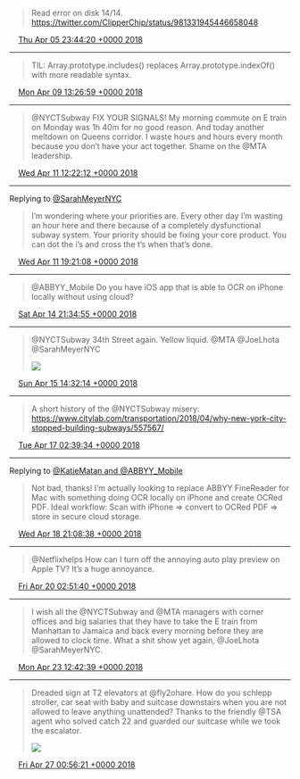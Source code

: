> Read error on disk 14/14. https://twitter.com/ClipperChip/status/981331945446658048

<img src="media/tweet.ico" width="12" /> [Thu Apr 05 23:44:20 +0000 2018](https://twitter.com/maiertech/status/982041275833741312)

----

> TIL: Array.prototype.includes() replaces Array.prototype.indexOf() with more readable syntax.

<img src="media/tweet.ico" width="12" /> [Mon Apr 09 13:26:59 +0000 2018](https://twitter.com/maiertech/status/983335466597433344)

----

> @NYCTSubway FIX YOUR SIGNALS! My morning commute on E train on Monday was 1h 40m for no good reason. And today another meltdown on Queens corridor. I waste hours and hours every month because you don’t have your act together. Shame on the @MTA leadership.

<img src="media/tweet.ico" width="12" /> [Wed Apr 11 12:22:12 +0000 2018](https://twitter.com/maiertech/status/984043939736031232)

----

Replying to [@SarahMeyerNYC](https://twitter.com/SarahMeyerNYC/status/984118064789811203)

> I’m wondering where your priorities are. Every other day I’m wasting an hour here and there because of a completely dysfunctional subway system. Your priority should be fixing your core product. You can dot the i’s and cross the t’s when that’s done.

<img src="media/tweet.ico" width="12" /> [Wed Apr 11 19:21:08 +0000 2018](https://twitter.com/maiertech/status/984149368067575808)

----

> @ABBYY_Mobile Do you have iOS app that is able to OCR on iPhone locally without using cloud?

<img src="media/tweet.ico" width="12" /> [Sat Apr 14 21:34:55 +0000 2018](https://twitter.com/maiertech/status/985270200399474688)

----

> @NYCTSubway 34th Street again. Yellow liquid. @MTA  @JoeLhota @SarahMeyerNYC 
> 
> ![](media/985526214743003136-Da1K3MyXkAUfTLO.jpg)

<img src="media/tweet.ico" width="12" /> [Sun Apr 15 14:32:14 +0000 2018](https://twitter.com/maiertech/status/985526214743003136)

----

> A short history of the @NYCTSubway misery: https://www.citylab.com/transportation/2018/04/why-new-york-city-stopped-building-subways/557567/

<img src="media/tweet.ico" width="12" /> [Tue Apr 17 02:39:34 +0000 2018](https://twitter.com/maiertech/status/986071640982376448)

----

Replying to [@KatieMatan and @ABBYY_Mobile](https://twitter.com/CatherineInTech/status/986667934994051077)

> Not bad, thanks! I’m actually looking to replace ABBYY FineReader for Mac with something doing OCR locally on iPhone and create OCRed PDF. Ideal workflow: Scan with iPhone =&gt; convert to OCRed PDF =&gt; store in secure cloud storage.

<img src="media/tweet.ico" width="12" /> [Wed Apr 18 21:08:38 +0000 2018](https://twitter.com/maiertech/status/986713137993969664)

----

> @Netflixhelps How can I turn off the annoying auto play preview on Apple TV? It’s a huge annoyance.

<img src="media/tweet.ico" width="12" /> [Fri Apr 20 02:51:40 +0000 2018](https://twitter.com/maiertech/status/987161851799752704)

----

> I wish all the @NYCTSubway and @MTA managers with corner offices and big salaries that they have to take the E train from Manhattan to Jamaica and back every morning before they are allowed to clock time. What a shit show yet again, @JoeLhota @SarahMeyerNYC.

<img src="media/tweet.ico" width="12" /> [Mon Apr 23 12:42:39 +0000 2018](https://twitter.com/maiertech/status/988397739825385473)

----

> Dreaded sign at T2 elevators at @fly2ohare. How do you schlepp stroller, car seat with baby and suitcase downstairs when you are not allowed to leave anything unattended? Thanks to the friendly @TSA agent who solved catch 22 and guarded our suitcase while we took the escalator. 
> 
> ![](media/989669546503168000-DbwDNBTWkAEjVMG.jpg)

<img src="media/tweet.ico" width="12" /> [Fri Apr 27 00:56:21 +0000 2018](https://twitter.com/maiertech/status/989669546503168000)